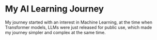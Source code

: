 # My AI Learning Journey
My journey started with an interest in Machine Learning, at the time when Transformer models, LLMs were just released for public use, which made my journey simpler and complex at the same time.
